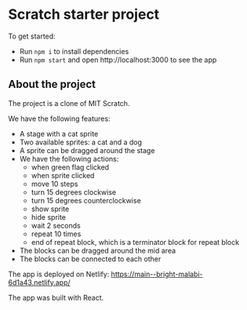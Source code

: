 # Scratch starter project

To get started:

- Run `npm i` to install dependencies
- Run `npm start` and open http://localhost:3000 to see the app

## About the project

The project is a clone of MIT Scratch.

We have the following features:

- A stage with a cat sprite
- Two available sprites: a cat and a dog
- A sprite can be dragged around the stage
- We have the following actions: 
     - when green flag clicked
     - when sprite clicked
     - move 10 steps
     - turn 15 degrees clockwise
     - turn 15 degrees counterclockwise
     - show sprite
     - hide sprite
     - wait 2 seconds
     - repeat 10 times
     - end of repeat block, which is a terminator block for repeat block
- The blocks can be dragged around the mid area
- The blocks can be connected to each other

The app is deployed on Netlify: https://main--bright-malabi-6d1a43.netlify.app/

The app was built with React.